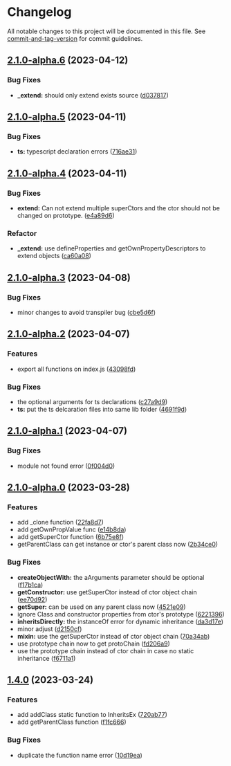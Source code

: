 # Changelog

All notable changes to this project will be documented in this file. See [commit-and-tag-version](https://github.com/absolute-version/commit-and-tag-version) for commit guidelines.

## [2.1.0-alpha.6](https://github.com/snowyu/inherits-ex.js/compare/v2.1.0-alpha.5...v2.1.0-alpha.6) (2023-04-12)


### Bug Fixes

* **_extend:** should only extend exists source ([d037817](https://github.com/snowyu/inherits-ex.js/commit/d03781756cd1d6877d6090ef56e81aa4da3d1ab2))

## [2.1.0-alpha.5](https://github.com/snowyu/inherits-ex.js/compare/v2.1.0-alpha.4...v2.1.0-alpha.5) (2023-04-11)


### Bug Fixes

* **ts:** typescript declaration errors ([716ae31](https://github.com/snowyu/inherits-ex.js/commit/716ae3114bcdbeea9375ca145fcba1fd3b9047b7))

## [2.1.0-alpha.4](https://github.com/snowyu/inherits-ex.js/compare/v2.1.0-alpha.3...v2.1.0-alpha.4) (2023-04-11)


### Bug Fixes

* **extend:** Can not extend multiple superCtors and the ctor should not be changed on prototype. ([e4a89d6](https://github.com/snowyu/inherits-ex.js/commit/e4a89d649f6c0ff41c6ae65964dcaa07cdc40fac))


### Refactor

* **_extend:** use defineProperties and getOwnPropertyDescriptors to extend objects ([ca60a08](https://github.com/snowyu/inherits-ex.js/commit/ca60a08fc02d24ce1944149c1b951fd84338f064))

## [2.1.0-alpha.3](https://github.com/snowyu/inherits-ex.js/compare/v2.1.0-alpha.2...v2.1.0-alpha.3) (2023-04-08)


### Bug Fixes

* minor changes to avoid transpiler bug ([cbe5d6f](https://github.com/snowyu/inherits-ex.js/commit/cbe5d6fa67369f11851d5924ada55ba49ec04c4f))

## [2.1.0-alpha.2](https://github.com/snowyu/inherits-ex.js/compare/v2.1.0-alpha.1...v2.1.0-alpha.2) (2023-04-07)


### Features

* export all functions on index.js ([43098fd](https://github.com/snowyu/inherits-ex.js/commit/43098fd5102b5e02d369135d379ef179248315b7))


### Bug Fixes

* the optional arguments for ts declarations ([c27a9d9](https://github.com/snowyu/inherits-ex.js/commit/c27a9d9c819c099e69f7d6e4bfb52b628e94d785))
* **ts:** put the ts delcaration files into same lib folder ([4691f9d](https://github.com/snowyu/inherits-ex.js/commit/4691f9dee009488c958305a2d023c75ff1567a12))

## [2.1.0-alpha.1](https://github.com/snowyu/inherits-ex.js/compare/v2.1.0-alpha.0...v2.1.0-alpha.1) (2023-04-07)


### Bug Fixes

* module not found error ([0f004d0](https://github.com/snowyu/inherits-ex.js/commit/0f004d08a44d2d3a976d102326d24a031deb68a0))

## [2.1.0-alpha.0](https://github.com/snowyu/inherits-ex.js/compare/v1.4.0...v2.1.0-alpha.0) (2023-03-28)


### Features

* add _clone function ([22fa8d7](https://github.com/snowyu/inherits-ex.js/commit/22fa8d7326dbca5de0f1f23e8d490fd26feba197))
* add getOwnPropValue func ([e14b8da](https://github.com/snowyu/inherits-ex.js/commit/e14b8da62a21ab29816d9a417b63756f4282c353))
* add getSuperCtor function ([6b75e8f](https://github.com/snowyu/inherits-ex.js/commit/6b75e8fb6087bbe57aca6cc5a3a7eaea58893797))
* getParentClass can get instance or ctor's parent class now ([2b34ce0](https://github.com/snowyu/inherits-ex.js/commit/2b34ce0936caaca88f5b5e141f3eccacffe7abab))


### Bug Fixes

* **createObjectWith:** the aArguments parameter should be optional ([f17b1ca](https://github.com/snowyu/inherits-ex.js/commit/f17b1ca1e833d4778510e939b280c5e2526ea4fe))
* **getConstructor:** use getSuperCtor instead of ctor object chain ([ee70d92](https://github.com/snowyu/inherits-ex.js/commit/ee70d92563c5c6b21077a03f15ed541e2181e67e))
* **getSuper:** can be used on any parent class now ([4521e09](https://github.com/snowyu/inherits-ex.js/commit/4521e09a9026516b52724ee13927938b5a1ff095))
* ignore Class and constructor properties from ctor's prototype ([6221396](https://github.com/snowyu/inherits-ex.js/commit/62213965347f4f51a18f1470cd5d73ad308d222a))
* **inheritsDirectly:** the instanceOf error for dynamic inheritance ([da3d17e](https://github.com/snowyu/inherits-ex.js/commit/da3d17eb30801eb2119a74b1a2959250e0d17f80))
* minor adjust ([d2150cf](https://github.com/snowyu/inherits-ex.js/commit/d2150cf83eb28a8229ffd762a62de13c903b0c52))
* **mixin:** use the getSuperCtor instead of ctor object chain ([70a34ab](https://github.com/snowyu/inherits-ex.js/commit/70a34ab024a6d215f66295ccd570cf03964a7916))
* use prototype chain now to get protoChain ([fd206a9](https://github.com/snowyu/inherits-ex.js/commit/fd206a9c18b794dae2410a1f95ae7986403c51ec))
* use the prototype chain instead of ctor chain in case no static inheritance ([f6711a1](https://github.com/snowyu/inherits-ex.js/commit/f6711a10eebb1d5b6a75344f89cba56319a3e6ca))

## [1.4.0](https://github.com/snowyu/inherits-ex.js/compare/v1.3.6...v1.4.0) (2023-03-24)


### Features

* add addClass static function to InheritsEx ([720ab77](https://github.com/snowyu/inherits-ex.js/commit/720ab776f86a710f7815d405077c89dad210831b))
* add getParentClass function ([f1fc666](https://github.com/snowyu/inherits-ex.js/commit/f1fc666ba43d0e03ba879b2b1ab9ec156a58b446))


### Bug Fixes

* duplicate the function name error ([10d19ea](https://github.com/snowyu/inherits-ex.js/commit/10d19ea2ca016a3c498078cf4dbe935b610b5a19))
